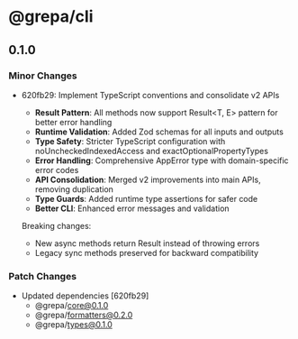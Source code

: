 # @grepa/cli

## 0.1.0

### Minor Changes

- 620fb29: Implement TypeScript conventions and consolidate v2 APIs

  - **Result Pattern**: All methods now support Result<T, E> pattern for better error handling
  - **Runtime Validation**: Added Zod schemas for all inputs and outputs
  - **Type Safety**: Stricter TypeScript configuration with noUncheckedIndexedAccess and exactOptionalPropertyTypes
  - **Error Handling**: Comprehensive AppError type with domain-specific error codes
  - **API Consolidation**: Merged v2 improvements into main APIs, removing duplication
  - **Type Guards**: Added runtime type assertions for safer code
  - **Better CLI**: Enhanced error messages and validation

  Breaking changes:

  - New async methods return Result<T> instead of throwing errors
  - Legacy sync methods preserved for backward compatibility

### Patch Changes

- Updated dependencies [620fb29]
  - @grepa/core@0.1.0
  - @grepa/formatters@0.2.0
  - @grepa/types@0.1.0
